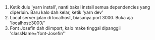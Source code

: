 1. Ketik dulu 'yarn install', nanti bakal install semua dependencies yang diperluin. Baru kalo dah kelar, ketik 'yarn dev'
2. Local server jalan di localhost, biasanya port 3000. Buka aja 'localhost:3000/' 
3. Font Josefin dah diimport, kalo make tinggal dipanggil 'className='font-Josefin''
